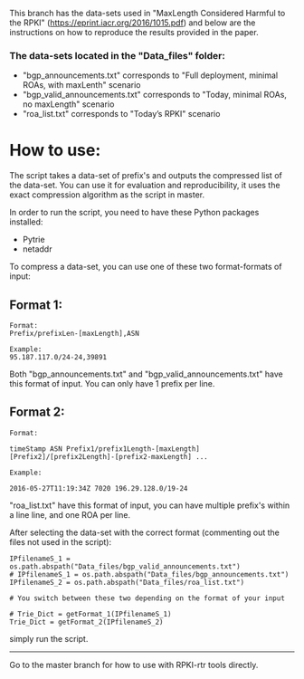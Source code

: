 This branch has the data-sets used in "MaxLength Considered Harmful to the RPKI" (https://eprint.iacr.org/2016/1015.pdf) and below are the instructions on how to reproduce the results provided in the paper.

### The data-sets located in the "Data_files" folder:
- "bgp_announcements.txt" corresponds to "Full deployment, minimal ROAs, with maxLenth" scenario
- "bgp_valid_announcements.txt" corresponds to "Today, minimal ROAs, no maxLength" scenario
- "roa_list.txt" corresponds to "Today’s RPKI" scenario


# How to use:

The script takes a data-set of prefix's and outputs the compressed list of the data-set.
You can use it for evaluation and reproducibility, it uses the exact compression algorithm as the script in master.

In order to run the script, you need to have these Python packages installed:

 - Pytrie
 - netaddr

To compress a data-set, you can use one of these two format-formats of input:

## Format 1:
```shell
Format:
Prefix/prefixLen-[maxLength],ASN

Example:
95.187.117.0/24-24,39891
```

Both "bgp_announcements.txt" and "bgp_valid_announcements.txt" have this format of input.
 You can only have 1 prefix per line.

## Format 2:
```shell
Format:

timeStamp ASN Prefix1/prefix1Length-[maxLength] [Prefix2]/[prefix2Length]-[prefix2-maxLength] ...

Example:

2016-05-27T11:19:34Z 7020 196.29.128.0/19-24
```
"roa_list.txt" have this format of input, you can have multiple prefix's within a line line, and one ROA per line.


After selecting the data-set with the correct format (commenting out the files not used in the script):

```shell
IPfilenameS_1 = os.path.abspath("Data_files/bgp_valid_announcements.txt")
# IPfilenameS_1 = os.path.abspath("Data_files/bgp_announcements.txt")
IPfilenameS_2 = os.path.abspath("Data_files/roa_list.txt")

# You switch between these two depending on the format of your input

# Trie_Dict = getFormat_1(IPfilenameS_1)
Trie_Dict = getFormat_2(IPfilenameS_2)
```

simply run the script.

----
Go to the master branch for how to use with RPKI-rtr tools directly.
